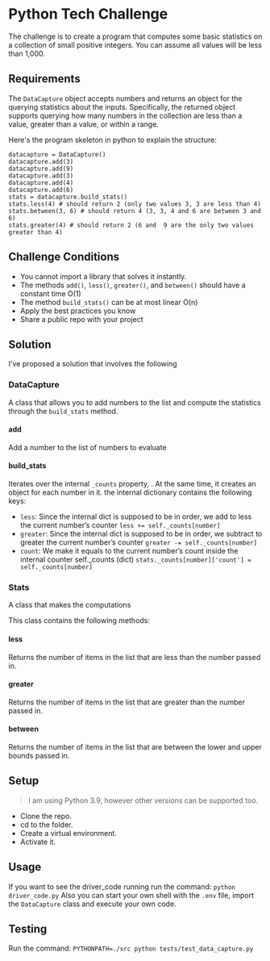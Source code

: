 # Python Tech Challenge

The challenge is to create a program that computes some basic statistics on a collection of small positive integers. You can assume all values will be less than 1,000.

## Requirements

The `DataCapture` object accepts numbers and returns an object for the querying statistics about the inputs. Specifically, the returned object supports querying how many numbers in the collection are less than a value, greater than a value, or within a range.

Here's the program skeleton in python to explain the structure:

```
datacapture = DataCapture()
datacapture.add(3)
datacapture.add(9)
datacapture.add(3)
datacapture.add(4)
datacapture.add(6)
stats = datacapture.build_stats()
stats.less(4) # should return 2 (only two values 3, 3 are less than 4)
stats.between(3, 6) # should return 4 (3, 3, 4 and 6 are between 3 and 6)
stats.greater(4) # should return 2 (6 and  9 are the only two values greater than 4)
```

## Challenge Conditions
 
* You cannot import a library that solves it instantly.
* The methods `add()`, `less()`, `greater()`, and `between()` should have a constant time O(1)
* The method `build_stats()` can be at most linear O(n)
* Apply the best practices you know
* Share a public repo with your project

## Solution

I've proposed a solution that involves the following

### DataCapture

A class that allows you to add numbers to the list and compute the statistics through the `build_stats` method.

#### add

Add a number to the list of numbers to evaluate

#### build_stats

Iterates over the internal `_counts` property, . At the same time, it creates an object for each number in it.
the internal dictionary contains the following keys:

- `less`: Since the internal dict is supposed to be in order, we add to less the current number’s counter `less += self._counts[number]`
- `greater`: Since the internal dict is supposed to be in order, we subtract to greater the current number’s counter `greater -= self._counts[number]`
- `count`: We make it equals to the current number’s count inside the internal counter self._counts (dict) `stats._counts[number]['count'] = self._counts[number]`

### Stats

A class that makes the computations

This class contains the following methods:

#### less

Returns the number of items in the list that are less than the number passed in.

#### greater

Returns the number of items in the list that are greater than the number passed in.

#### between

Returns the number of items in the list that are between the lower and upper bounds passed in.

## Setup

> I am using Python 3.9, however other versions can be supported too.

- Clone the repo.
- cd to the folder.
- Create a virtual environment.
- Activate it.

## Usage

If you want to see the driver_code running run the command: `python driver_code.py`
Also you can start your own shell with the `.env` file, import the `DataCapture` class and execute your own code.

## Testing

Run the command: `PYTHONPATH=./src python tests/test_data_capture.py`
